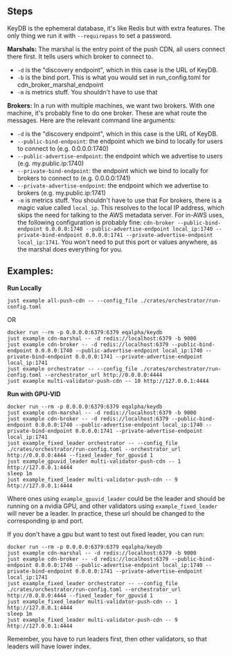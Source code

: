 Steps
---------------

KeyDB is the ephemeral database, it's like Redis but with extra features. The only thing we run it with `--requirepass` to set a password.

**Marshals:**
The marshal is the entry point of the push CDN, all users connect there first. It tells users which broker to connect to.

- `-d` is the "discovery endpoint", which in this case is the URL of KeyDB.
- `-b` is the bind port. This is what you would set in run_config.toml for cdn_broker_marshal_endpoint
- `-m` is metrics stuff. You shouldn't have to use that


**Brokers:**
In a run with multiple machines, we want two brokers. With one machine, it's probably fine to do one broker. These are what route the messages. Here are the relevant command line arguments:

- `-d` is the "discovery endpoint", which in this case is the URL of KeyDB.
- `--public-bind-endpoint`: the endpoint which we bind to locally for users to connect to (e.g. 0.0.0.0:1740)
- `--public-advertise-endpoint`: the endpoint which we advertise to users (e.g. my.public.ip:1740)
- `--private-bind-endpoint`: the endpoint which we bind to locally for brokers to connect to (e.g. 0.0.0.0:1741)
- `--private-advertise-endpoint`: the endpoint which we advertise to brokers (e.g. my.public.ip:1741)
- `-m` is metrics stuff. You shouldn't have to use that
For brokers, there is a magic value called `local_ip`. This resolves to the local IP address, which skips the need for talking to the AWS metadata server. For in-AWS uses, the following configuration is probably fine:
`cdn-broker --public-bind-endpoint 0.0.0.0:1740 --public-advertise-endpoint local_ip:1740 --private-bind-endpoint 0.0.0.0:1741 --private-advertise-endpoint local_ip:1741`. You won't need to put this port or values anywhere, as the marshal does everything for you.

Examples:
---------------

**Run Locally** 

`just example all-push-cdn -- --config_file ./crates/orchestrator/run-config.toml`

OR

```
docker run --rm -p 0.0.0.0:6379:6379 eqalpha/keydb
just example cdn-marshal -- -d redis://localhost:6379 -b 9000
just example cdn-broker -- -d redis://localhost:6379 --public-bind-endpoint 0.0.0.0:1740 --public-advertise-endpoint local_ip:1740 --private-bind-endpoint 0.0.0.0:1741 --private-advertise-endpoint local_ip:1741
just example orchestrator -- --config_file ./crates/orchestrator/run-config.toml --orchestrator_url http://0.0.0.0:4444
just example multi-validator-push-cdn -- 10 http://127.0.0.1:4444
```

**Run with GPU-VID** 
```
docker run --rm -p 0.0.0.0:6379:6379 eqalpha/keydb
just example cdn-marshal -- -d redis://localhost:6379 -b 9000
just example cdn-broker -- -d redis://localhost:6379 --public-bind-endpoint 0.0.0.0:1740 --public-advertise-endpoint local_ip:1740 --private-bind-endpoint 0.0.0.0:1741 --private-advertise-endpoint local_ip:1741
just example_fixed_leader orchestrator -- --config_file ./crates/orchestrator/run-config.toml --orchestrator_url http://0.0.0.0:4444 --fixed_leader_for_gpuvid 1
just example_gpuvid_leader multi-validator-push-cdn -- 1 http://127.0.0.1:4444
sleep 1m
just example_fixed_leader multi-validator-push-cdn -- 9 http://127.0.0.1:4444
```

Where ones using `example_gpuvid_leader` could be the leader and should be running on a nvidia GPU, and other validators using `example_fixed_leader` will never be a leader. In practice, these url should be changed to the corresponding ip and port.


If you don't have a gpu but want to test out fixed leader, you can run:
```
docker run --rm -p 0.0.0.0:6379:6379 eqalpha/keydb
just example cdn-marshal -- -d redis://localhost:6379 -b 9000
just example cdn-broker -- -d redis://localhost:6379 --public-bind-endpoint 0.0.0.0:1740 --public-advertise-endpoint local_ip:1740 --private-bind-endpoint 0.0.0.0:1741 --private-advertise-endpoint local_ip:1741
just example_fixed_leader orchestrator -- --config_file ./crates/orchestrator/run-config.toml --orchestrator_url http://0.0.0.0:4444 --fixed_leader_for_gpuvid 1
just example_fixed_leader multi-validator-push-cdn -- 1 http://127.0.0.1:4444
sleep 1m
just example_fixed_leader multi-validator-push-cdn -- 9 http://127.0.0.1:4444
```

Remember, you have to run leaders first, then other validators, so that leaders will have lower index.
